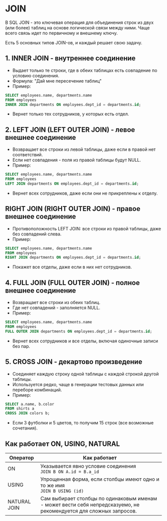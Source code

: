 # JOIN
В SQL JOIN - это ключевая операция для объединения строк из двух (или более) таблиц на основе логической связи между ними. Чаще всего связь идет по первичному и внешнему ключу.

Есть 5 основных типов JOIN-ов, и каждый решает свою задачу.
## 1. INNER JOIN - внутреннее соединение
- Выдает только те строки, где в обеих таблицах есть совпадение по условию соединения.
- Формула: "Дай мне пересечение таблиц"
- Пример:
```sql
SELECT employees.name, departments.name
FROM employees
INNER JOIN departments ON employees.dept_id = departments.id;
```
- Вернет только тех сотрудников, у которых есть отдел.
## 2. LEFT JOIN (LEFT OUTER JOIN) - левое внешнее соединение
- Возвращает все строки из левой таблицы, даже если в правой нет соответствий.
- Если нет совпадения - поля из правой таблицы будут NULL.
- Пример:
```sql
SELECT employees.name, departments.name
FROM employees
LEFT JOIN departments ON employees.dept_id = departments.id;
```
- Вернет всех сотрудников, даже если они не прикреплены к отделу.
## RIGHT JOIN (RIGHT OUTER JOIN) - правое внешнее соединение
- Противоположность LEFT JOIN: все строки из правой таблицы, даже без совпадений слева.
- Пример:
```sql
SELECT employees.name, departments.name
FROM employees
RIGHT JOIN departments ON employees.dept_id = departments.id;
```
- Покажет все отделы, даже если в них нет сотрудников.
## 4. FULL JOIN (FULL OUTER JOIN) - полное внешнее соединение
- Возвращает все строки из обеих таблиц.
- Где нет совпадений - заполняется NULL.
- Пример:
```sql
SELECT employees.name, departments.name
FROM employees
FULL OUTER JOIN departments ON employees.dept_id = departments.id;
```
- Вернет всех сотрудников и все отделы, включая одиночные записи без пар.
## 5. CROSS JOIN - декартово произведение
- Соединяет каждую строку одной таблицы с каждой строкой другой таблицы.
- Используется редко, чаще в генерации тестовых данных или переборе комбинаций.
- Пример:
```sql
SELECT a.name, b.color
FROM shirts a
CROSS JOIN colors b;
```
- Если 3 футболки и 5 цветов, то получим 15 строк (все возможные сочетания).
## Как работает ON, USING, NATURAL

| Оператор     | Как работает                                                                                                        |
| ------------ | ------------------------------------------------------------------------------------------------------------------- |
| ON           | Указывается явно условие соединения<br>`JOIN B ON A.id = B.a_id`                                                    |
| USING        | Упрощенная форма, если столбцы имеют одно и то же имя<br>`JOIN B USING (id)`                                        |
| NATURAL JOIN | Сам выбирает столбцы по одинаковым именам - может вести себя непредсказуемо, не рекомендуется для сложных запросов. |

